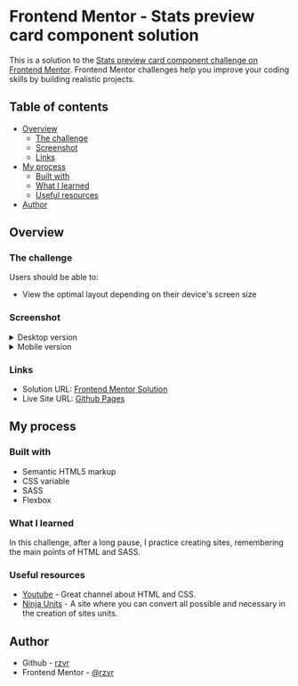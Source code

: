 # Frontend Mentor - Stats preview card component solution

This is a solution to the [Stats preview card component challenge on Frontend Mentor](https://www.frontendmentor.io/challenges/stats-preview-card-component-8JqbgoU62). Frontend Mentor challenges help you improve your coding skills by building realistic projects. 

## Table of contents

- [Overview](#overview)
  - [The challenge](#the-challenge)
  - [Screenshot](#screenshot)
  - [Links](#links)
- [My process](#my-process)
  - [Built with](#built-with)
  - [What I learned](#what-i-learned)
  - [Useful resources](#useful-resources)
- [Author](#author)

## Overview

### The challenge

Users should be able to:

- View the optimal layout depending on their device's screen size

### Screenshot

<details>
  <summary>Desktop version</summary>
  <img src="./done/desktop.png" alt="Desktop site version"/>
</details>
<details>
  <summary>Mobile version</summary>
  <img src="./done/mobile.png" alt="Mobile site version" style="max-width: 300px"/>
</details>

### Links

- Solution URL: [Frontend Mentor Solution](https://www.frontendmentor.io/solutions/html-sass-flexbox-css-variables--P-39tNmT)
- Live Site URL: [Github Pages](https://rzvr.github.io/stats-preview-card/)

## My process

### Built with

- Semantic HTML5 markup
- CSS variable
- SASS
- Flexbox

### What I learned

In this challenge, after a long pause, I practice creating sites, remembering the main points of HTML and SASS.

### Useful resources

- [Youtube](https://www.youtube.com/user/KepowOb) - Great channel about HTML and CSS.
- [Ninja Units](https://www.ninjaunits.com/) - A site where you can convert all possible and necessary in the creation of sites units.

## Author

- Github - [rzvr](https://github.com/rzvr)
- Frontend Mentor - [@rzvr](https://www.frontendmentor.io/profile/rzvr)